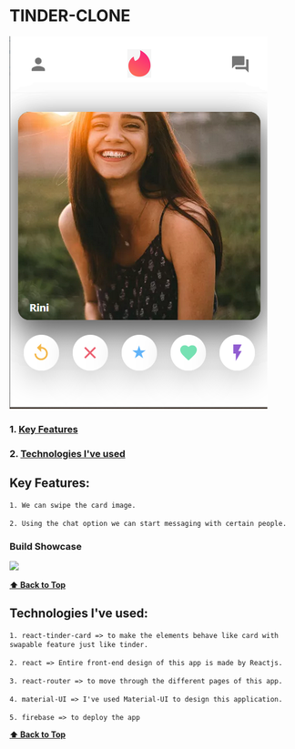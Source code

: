 # TINDER-CLONE

<img src = "img/tinder.png"  > 

### 1. [Key Features](#key-features) 
### 2. [Technologies I've used](#technologies-ive-used)
 

## Key Features:
    1. We can swipe the card image.
    
    2. Using the chat option we can start messaging with certain people.
    
  ### Build Showcase
  
  <img src = "Gif/tinder.gif"  >
  
  **[⬆ Back to Top](#airbnb-clone)**

## Technologies I've used:
    1. react-tinder-card => to make the elements behave like card with swapable feature just like tinder.
    
    2. react => Entire front-end design of this app is made by Reactjs.
    
    3. react-router => to move through the different pages of this app.
    
    4. material-UI => I've used Material-UI to design this application.
        
    5. firebase => to deploy the app
    
    
  **[⬆ Back to Top](#airbnb-clone)**
